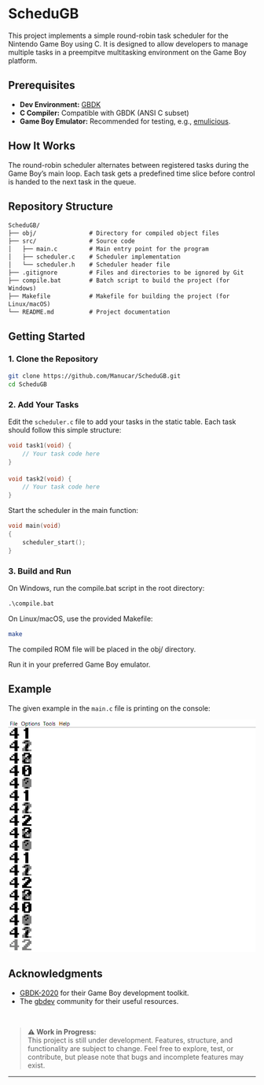 # ScheduGB

This project implements a simple round-robin task scheduler for the Nintendo Game Boy using C. It is designed to allow developers to manage multiple tasks in a preempitve multitasking environment on the Game Boy platform.

## Prerequisites

- **Dev Environment:** [GBDK](https://github.com/gbdk-2020/gbdk-2020)
- **C Compiler:** Compatible with GBDK (ANSI C subset)
- **Game Boy Emulator:** Recommended for testing, e.g., [emulicious](https://emulicious.net/).

## How It Works

The round-robin scheduler alternates between registered tasks during the Game Boy’s main loop. Each task gets a predefined time slice before control is handed to the next task in the queue.

## Repository Structure

```
ScheduGB/
├── obj/               # Directory for compiled object files
├── src/               # Source code
│   ├── main.c         # Main entry point for the program
│   ├── scheduler.c    # Scheduler implementation
│   └── scheduler.h    # Scheduler header file
├── .gitignore         # Files and directories to be ignored by Git
├── compile.bat        # Batch script to build the project (for Windows)
├── Makefile           # Makefile for building the project (for Linux/macOS)
└── README.md          # Project documentation
```

## Getting Started

### 1. Clone the Repository

```bash
git clone https://github.com/Manucar/ScheduGB.git
cd ScheduGB
```

### 2. Add Your Tasks

Edit the `scheduler.c` file to add your tasks in the static table. Each task should follow this simple structure:

```c
void task1(void) {
    // Your task code here
}

void task2(void) {
    // Your task code here
}
```

Start the scheduler in the main function:

```c
void main(void)
{
    scheduler_start();
}
```

### 3. Build and Run

On Windows, run the compile.bat script in the root directory:

```cmd
.\compile.bat
```
On Linux/macOS, use the provided Makefile:

```bash
make
```
The compiled ROM file will be placed in the obj/ directory.


Run it in your preferred Game Boy emulator.

## Example 

The given example in the `main.c` file is printing on the console:

![Tasks Demo](tasks.gif)

## Acknowledgments

- [GBDK-2020](https://github.com/gbdk-2020/gbdk-2020) for their Game Boy development toolkit.
- The [gbdev](https://gbdev.io/) community for their useful resources.

&nbsp;  
> **⚠️ Work in Progress:**  
> This project is still under development. Features, structure, and functionality are subject to change. Feel free to explore, test, or contribute, but please note that bugs and incomplete features may exist.
---
